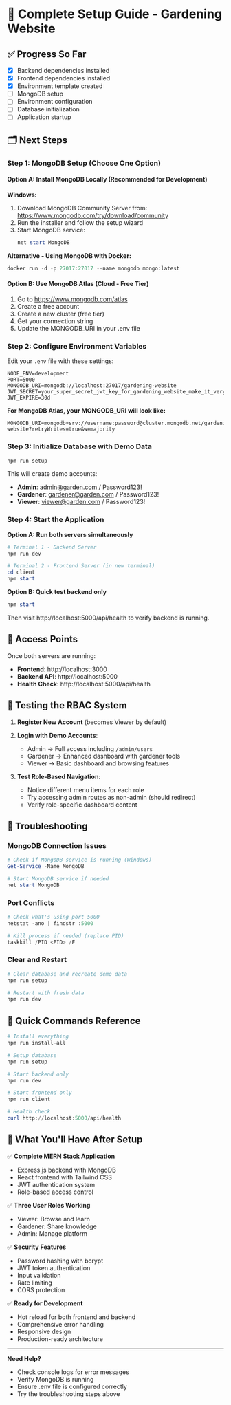 # 🚀 Complete Setup Guide - Gardening Website

## ✅ Progress So Far
- [x] Backend dependencies installed
- [x] Frontend dependencies installed  
- [x] Environment template created
- [ ] MongoDB setup
- [ ] Environment configuration
- [ ] Database initialization
- [ ] Application startup

## 🗂️ Next Steps

### Step 1: MongoDB Setup (Choose One Option)

#### Option A: Install MongoDB Locally (Recommended for Development)

**Windows:**
1. Download MongoDB Community Server from: https://www.mongodb.com/try/download/community
2. Run the installer and follow the setup wizard
3. Start MongoDB service:
   ```powershell
   net start MongoDB
   ```

**Alternative - Using MongoDB with Docker:**
```powershell
docker run -d -p 27017:27017 --name mongodb mongo:latest
```

#### Option B: Use MongoDB Atlas (Cloud - Free Tier)

1. Go to https://www.mongodb.com/atlas
2. Create a free account
3. Create a new cluster (free tier)
4. Get your connection string
5. Update the MONGODB_URI in your .env file

### Step 2: Configure Environment Variables

Edit your `.env` file with these settings:

```env
NODE_ENV=development
PORT=5000
MONGODB_URI=mongodb://localhost:27017/gardening-website
JWT_SECRET=your_super_secret_jwt_key_for_gardening_website_make_it_very_long_and_secure_2024
JWT_EXPIRE=30d
```

**For MongoDB Atlas, your MONGODB_URI will look like:**
```env
MONGODB_URI=mongodb+srv://username:password@cluster.mongodb.net/gardening-website?retryWrites=true&w=majority
```

### Step 3: Initialize Database with Demo Data

```powershell
npm run setup
```

This will create demo accounts:
- **Admin**: admin@garden.com / Password123!
- **Gardener**: gardener@garden.com / Password123!  
- **Viewer**: viewer@garden.com / Password123!

### Step 4: Start the Application

**Option A: Run both servers simultaneously**
```powershell
# Terminal 1 - Backend Server
npm run dev

# Terminal 2 - Frontend Server (in new terminal)
cd client
npm start
```

**Option B: Quick test backend only**
```powershell
npm start
```

Then visit http://localhost:5000/api/health to verify backend is running.

## 🎯 Access Points

Once both servers are running:
- **Frontend**: http://localhost:3000
- **Backend API**: http://localhost:5000
- **Health Check**: http://localhost:5000/api/health

## 🧪 Testing the RBAC System

1. **Register New Account** (becomes Viewer by default)
2. **Login with Demo Accounts**:
   - Admin → Full access including `/admin/users`
   - Gardener → Enhanced dashboard with gardener tools
   - Viewer → Basic dashboard and browsing features

3. **Test Role-Based Navigation**:
   - Notice different menu items for each role
   - Try accessing admin routes as non-admin (should redirect)
   - Verify role-specific dashboard content

## 🔧 Troubleshooting

### MongoDB Connection Issues
```powershell
# Check if MongoDB service is running (Windows)
Get-Service -Name MongoDB

# Start MongoDB service if needed
net start MongoDB
```

### Port Conflicts
```powershell
# Check what's using port 5000
netstat -ano | findstr :5000

# Kill process if needed (replace PID)
taskkill /PID <PID> /F
```

### Clear and Restart
```powershell
# Clear database and recreate demo data
npm run setup

# Restart with fresh data
npm run dev
```

## 📱 Quick Commands Reference

```powershell
# Install everything
npm run install-all

# Setup database  
npm run setup

# Start backend only
npm run dev

# Start frontend only
npm run client

# Health check
curl http://localhost:5000/api/health
```

## 🎉 What You'll Have After Setup

✅ **Complete MERN Stack Application**
- Express.js backend with MongoDB
- React frontend with Tailwind CSS
- JWT authentication system
- Role-based access control

✅ **Three User Roles Working**
- Viewer: Browse and learn
- Gardener: Share knowledge  
- Admin: Manage platform

✅ **Security Features**
- Password hashing with bcrypt
- JWT token authentication
- Input validation
- Rate limiting
- CORS protection

✅ **Ready for Development**
- Hot reload for both frontend and backend
- Comprehensive error handling
- Responsive design
- Production-ready architecture

---

**Need Help?** 
- Check console logs for error messages
- Verify MongoDB is running
- Ensure .env file is configured correctly
- Try the troubleshooting steps above
